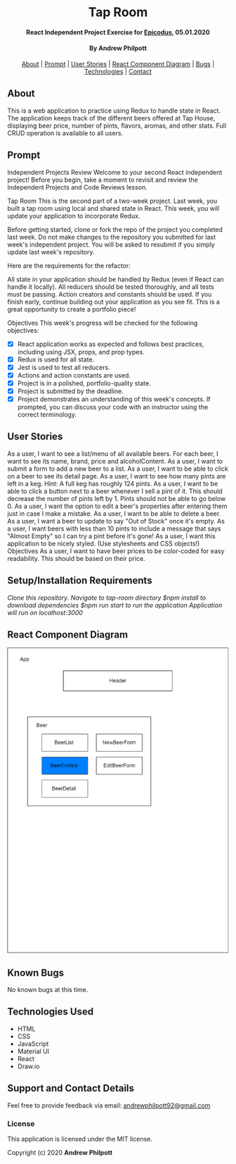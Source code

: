 <div align=center>

# Tap Room

#### React Independent Project Exercise for [Epicodus](https://www.epicodus.com/), 05.01.2020

#### By **Andrew Philpott**

[About](#About) | [Prompt](#Prompt) | [User Stories](#User-Stories) | [React Component Diagram](#React-Component-Diagram) | [Bugs](#Known-Bugs) | [Technologies](#Technologies-Used) | [Contact](#Support-and-Contact-Details)

</div>

## About

This is a web application to practice using Redux to handle state in React. The application keeps track of the different beers offered at Tap House, displaying beer price, number of pints, flavors, aromas, and other stats. Full CRUD operation is available to all users.

## Prompt

Independent Projects Review
Welcome to your second React independent project! Before you begin, take a moment to revisit and review the Independent Projects and Code Reviews lesson.

Tap Room
This is the second part of a two-week project. Last week, you built a tap room using local and shared state in React. This week, you will update your application to incorporate Redux.

Before getting started, clone or fork the repo of the project you completed last week. Do not make changes to the repository you submitted for last week's independent project. You will be asked to resubmit if you simply update last week's repository.

Here are the requirements for the refactor:

All state in your application should be handled by Redux (even if React can handle it locally).
All reducers should be tested thoroughly, and all tests must be passing.
Action creators and constants should be used.
If you finish early, continue building out your application as you see fit. This is a great opportunity to create a portfolio piece!

Objectives
This week's progress will be checked for the following objectives:

- [x] React application works as expected and follows best practices, including using JSX, props, and prop types.
- [x] Redux is used for all state.
- [x] Jest is used to test all reducers.
- [x] Actions and action constants are used.
- [x] Project is in a polished, portfolio-quality state.
- [x] Project is submitted by the deadline.
- [x] Project demonstrates an understanding of this week's concepts. If prompted, you can discuss your code with an instructor using the correct terminology.

## User Stories

As a user, I want to see a list/menu of all available beers. For each beer, I want to see its name, brand, price and alcoholContent.
As a user, I want to submit a form to add a new beer to a list.
As a user, I want to be able to click on a beer to see its detail page.
As a user, I want to see how many pints are left in a keg. Hint: A full keg has roughly 124 pints.
As a user, I want to be able to click a button next to a beer whenever I sell a pint of it. This should decrease the number of pints left by 1. Pints should not be able to go below 0.
As a user, I want the option to edit a beer's properties after entering them just in case I make a mistake.
As a user, I want to be able to delete a beer.
As a user, I want a beer to update to say "Out of Stock" once it's empty.
As a user, I want beers with less than 10 pints to include a message that says "Almost Empty" so I can try a pint before it's gone!
As a user, I want this application to be nicely styled. (Use stylesheets and CSS objects!)
Objectives
As a user, I want to have beer prices to be color-coded for easy readability. This should be based on their price.

## Setup/Installation Requirements

_Clone this repository._
_Navigate to tap-room directory_
_\$npm install to download dependencies_
_\$npm run start to run the application_
_Application will run on localhost:3000_

## React Component Diagram

<img style="width:600px" src="./public/TapRoomRedux.png">

## Known Bugs

No known bugs at this time.

## Technologies Used

- HTML
- CSS
- JavaScript
- Material UI
- React
- Draw.io

## Support and Contact Details

Feel free to provide feedback via email: andrewphilpott92@gmail.com

### License

This application is licensed under the MIT license.

Copyright (c) 2020 **Andrew Philpott**
